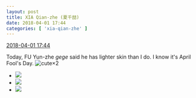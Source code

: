 ```yaml
---
layout: post
title: XIA Qian-zhe (夏千喆)
date: 2018-04-01 17:44
categories: [ 'xia-qian-zhe' ]
---
```


<div class="weibo-info">
  <a href="https://weibo.com/6505420082/Ga5GT6aRu">2018-04-01 17:44</a>
</div>

Today, FU Yun-zhe *gege* said he has lighter skin than I do. I know it's April Fool's Day. ![cute](https://img.t.sinajs.cn/t4/appstyle/expression/ext/normal/14/tza_org.gif)×2

<!-- more -->

<ul class="weibo-pic-list-1">
  <li class="weibo-pic">
    <a href="//wx1.sinaimg.cn/mw690/0076g4Wmgy1fpxap3fmobj31be0qon5i.jpg"><img src="//wx1.sinaimg.cn/thumb150/0076g4Wmgy1fpxap3fmobj31be0qon5i.jpg"/></a>
  </li>
  <li class="weibo-pic">
    <a href="//wx2.sinaimg.cn/mw690/0076g4Wmgy1fpxap4mqowj30qo1begvk.jpg"><img src="//wx2.sinaimg.cn/thumb150/0076g4Wmgy1fpxap4mqowj30qo1begvk.jpg"/></a>
  </li>
  <li class="weibo-pic">
    <a href="//wx3.sinaimg.cn/mw690/0076g4Wmgy1fpxap5tjo4j31be0qo472.jpg"><img src="//wx3.sinaimg.cn/thumb150/0076g4Wmgy1fpxap5tjo4j31be0qo472.jpg"/></a>
  </li>
</ul>
